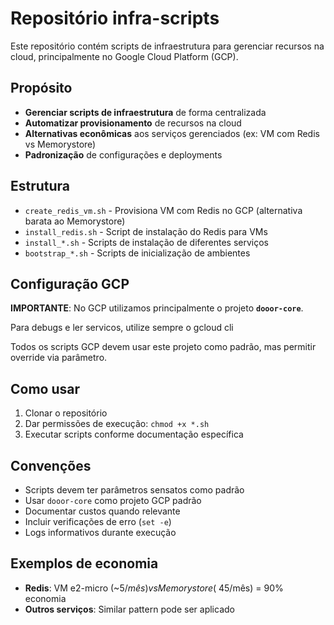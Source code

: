 # Repositório infra-scripts

Este repositório contém scripts de infraestrutura para gerenciar recursos na cloud, principalmente no Google Cloud Platform (GCP).

## Propósito

- **Gerenciar scripts de infraestrutura** de forma centralizada
- **Automatizar provisionamento** de recursos na cloud
- **Alternativas econômicas** aos serviços gerenciados (ex: VM com Redis vs Memorystore)
- **Padronização** de configurações e deployments

## Estrutura

- `create_redis_vm.sh` - Provisiona VM com Redis no GCP (alternativa barata ao Memorystore)
- `install_redis.sh` - Script de instalação do Redis para VMs
- `install_*.sh` - Scripts de instalação de diferentes serviços
- `bootstrap_*.sh` - Scripts de inicialização de ambientes

## Configuração GCP

**IMPORTANTE**: No GCP utilizamos principalmente o projeto **`dooor-core`**.

Para debugs e ler servicos, utilize sempre o gcloud cli

Todos os scripts GCP devem usar este projeto como padrão, mas permitir override via parâmetro.

## Como usar

1. Clonar o repositório
2. Dar permissões de execução: `chmod +x *.sh`
3. Executar scripts conforme documentação específica

## Convenções

- Scripts devem ter parâmetros sensatos como padrão
- Usar `dooor-core` como projeto GCP padrão
- Documentar custos quando relevante
- Incluir verificações de erro (`set -e`)
- Logs informativos durante execução

## Exemplos de economia

- **Redis**: VM e2-micro (~$5/mês) vs Memorystore (~$45/mês) = 90% economia
- **Outros serviços**: Similar pattern pode ser aplicado